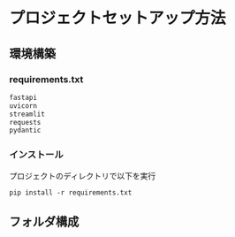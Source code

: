 # プロジェクトセットアップ方法

## 環境構築

### requirements.txt

```txt
fastapi
uvicorn
streamlit
requests
pydantic
```

### インストール

プロジェクトのディレクトリで以下を実行

```
pip install -r requirements.txt
```

## フォルダ構成
